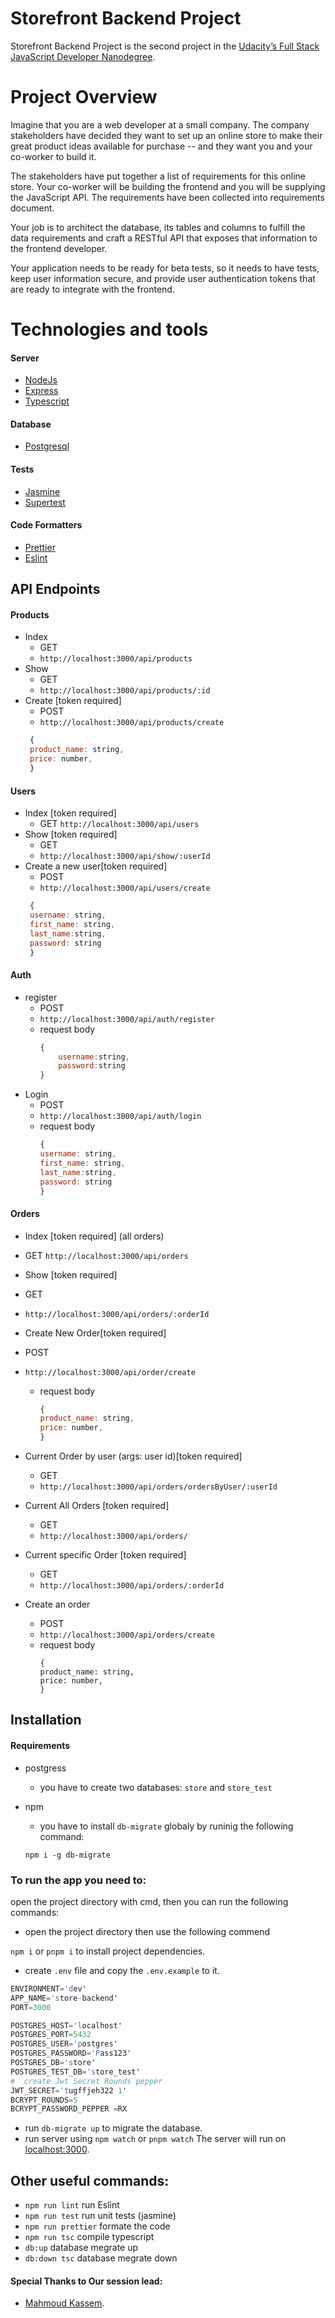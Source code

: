 # Storefront Backend Project

Storefront Backend Project is the second project in the [Udacity’s Full Stack JavaScript Developer Nanodegree](https://www.udacity.com/course/full-stack-javascript-developer-nanodegree--nd0067).

# Project Overview

Imagine that you are a web developer at a small company. The company stakeholders have decided they want to set up an online store to make their great product ideas available for purchase -- and they want you and your co-worker to build it.

The stakeholders have put together a list of requirements for this online store. Your co-worker will be building the frontend and you will be supplying the JavaScript API. The requirements have been collected into requirements document.

Your job is to architect the database, its tables and columns to fulfill the data requirements and craft a RESTful API that exposes that information to the frontend developer.

Your application needs to be ready for beta tests, so it needs to have tests, keep user information secure, and provide user authentication tokens that are ready to integrate with the frontend.

# Technologies and tools

#### Server

- [NodeJs](https://nodejs.org/)
- [Express](https://expressjs.com/)
- [Typescript](https://www.typescriptlang.org/)

#### Database

- [Postgresql](https://www.postgresql.org/)

#### Tests

- [Jasmine](https://jasmine.github.io/)
- [Supertest](https://github.com/ladjs/supertest#readme)

#### Code Formatters

- [Prettier](https://prettier.io/)
- [Eslint](https://eslint.org/)

## API Endpoints

#### Products

- Index
  - GET
  - `http://localhost:3000/api/products`
- Show
  - GET
  - `http://localhost:3000/api/products/:id`
- Create [token required]
  - POST
  - `http://localhost:3000/api/products/create`
  ```js
   {
   product_name: string,
   price: number,
   }
  ```

#### Users

- Index [token required]
  - GET `http://localhost:3000/api/users`
- Show [token required]
  - GET
  - `http://localhost:3000/api/show/:userId`
- Create a new user[token required]
  - POST
  - `http://localhost:3000/api/users/create`
  ```js
   {
   username: string,
   first_name: string,
   last_name:string,
   password: string
   }
  ```

#### Auth

- register
  - POST
  - `http://localhost:3000/api/auth/register`
  - request body
    ```js
    {
        username:string,
        password:string
    }
    ```
- Login
  - POST
  - `http://localhost:3000/api/auth/login`
  - request body
    ```js
    {
    username: string,
    first_name: string,
    last_name:string,
    password: string
    }
    ```

#### Orders

- Index [token required] (all orders)
- GET `http://localhost:3000/api/orders`
- Show [token required]
- GET
- `http://localhost:3000/api/orders/:orderId`
- Create New Order[token required]

- POST
- `http://localhost:3000/api/order/create`

  - request body
    ```js
    {
    product_name: string,
    price: number,
    }
    ```

- Current Order by user (args: user id)[token required]
  - GET
  - `http://localhost:3000/api/orders/ordersByUser/:userId`
- Current All Orders [token required]
  - GET
  - `http://localhost:3000/api/orders/`
- Current specific Order [token required]
  - GET
  - `http://localhost:3000/api/orders/:orderId`
- Create an order
  - POST
  - `http://localhost:3000/api/orders/create`
  - request body
    ```
    {
    product_name: string,
    price: number,
    }
    ```

## Installation

#### Requirements

- postgress

  - you have to create two databases:
    `store` and `store_test`

- npm
  - you have to install `db-migrate` globaly by runinig the following command:
  ```
  npm i -g db-migrate
  ```

### To run the app you need to:

open the project directory with cmd, then you can run the following commands:

- open the project directory then use the following commend

`npm i` or `pnpm i` to install project dependencies.

- create `.env` file and copy the `.env.example` to it.

```s
ENVIRONMENT='dev'
APP_NAME='store-backend'
PORT=3000

POSTGRES_HOST='localhost'
POSTGRES_PORT=5432
POSTGRES_USER='postgres'
POSTGRES_PASSWORD='Pass123'
POSTGRES_DB='store'
POSTGRES_TEST_DB='store_test'
#  create Jwt Secret Rounds pepper
JWT_SECRET='tugffjeh322 1'
BCRYPT_ROUNDS=5
BCRYPT_PASSWORD_PEPPER =RX

```

- run `db-migrate up` to migrate the database.
- run server using `npm watch` or `pnpm watch`
  The server will run on [localhost:3000](http://localhost:3000/).

## Other useful commands:

- `npm run lint` run Eslint
- `npm run test` run unit tests (jasmine)
- `npm run prettier` formate the code
- `npm run tsc` compile typescript
- `db:up` database megrate up
- `db:down tsc` database megrate down

#### Special Thanks to Our session lead:

- [Mahmoud Kassem](https://github.com/mahkassem).
